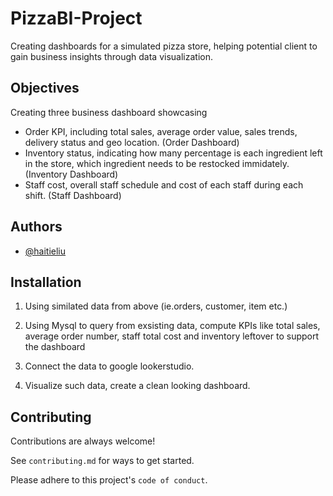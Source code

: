 
# PizzaBI-Project

Creating dashboards for a simulated pizza store, helping potential client to gain business insights through data visualization.


## Objectives

Creating three business dashboard showcasing

- Order KPI, including total sales, average order value, sales trends, delivery status and geo location. (Order Dashboard)
- Inventory status, indicating how many percentage is each ingredient left in the store, which ingredient needs to be restocked immidately. (Inventory Dashboard)
- Staff cost, overall staff schedule and cost of each staff during each shift. (Staff Dashboard)


## Authors

- [@haitieliu](https://www.github.com/octokatherine)


## Installation

1. Using similated data from above (ie.orders, customer, item etc.)

2. Using Mysql to query from exsisting data, compute KPIs like total sales, average order number, staff total cost and inventory leftover to support the dashboard

3. Connect the data to google lookerstudio.

4. Visualize such data, create a clean looking dashboard.


## Contributing

Contributions are always welcome!

See `contributing.md` for ways to get started.

Please adhere to this project's `code of conduct`.

